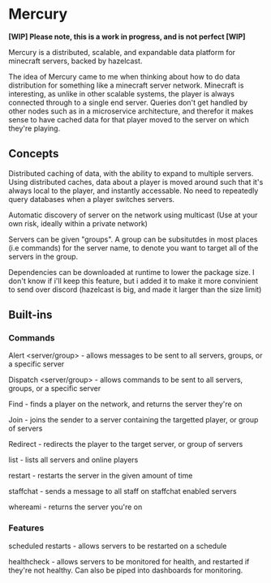 # Mercury

**[WIP] Please note, this is a work in progress, and is not perfect [WIP]**

Mercury is a distributed, scalable, and expandable data platform for minecraft servers, backed by hazelcast. 

The idea of Mercury came to me when thinking about how to do data distribution for something like a minecraft server network. Minecraft is interesting, as unlike in other scalable systems, the player is always connected through to a single end server. Queries don't get handled by other nodes such as in a microservice architecture, and therefor it makes sense to have cached data for that player moved to the server on which they're playing. 

## Concepts

Distributed caching of data, with the ability to expand to multiple servers. Using distributed caches, data about a player is moved around such that it's always local to the player, and instantly accessable. No need to repeatedly query databases when a player switches servers. 

Automatic discovery of server on the network using multicast (Use at your own risk, ideally within a private network)

Servers can be given "groups". A group can be subsitutdes in most places (i.e commands) for the server name, to denote you want to target all of the servers in the group. 


Dependencies can be downloaded at runtime to lower the package size. I don't know if i'll keep this feature, but i added it to make it more convinient to send over discord (hazelcast is big, and made it larger than the size limit)

## Built-ins


### Commands

Alert <server/group> <message> - allows messages to be sent to all servers, groups, or a specific server

Dispatch <server/group> <command> - allows commands to be sent to all servers, groups, or a specific server

Find <playername> - finds a player on the network, and returns the server they're on

Join <targetname> - joins the sender to a server containing the targetted player, or group of servers 

Redirect <playername> <targetname> - redirects the player to the target server, or group of servers

list - lists all servers and online players

restart - restarts the server in the given amount of time

staffchat <message> - sends a message to all staff on staffchat enabled servers

whereami - returns the server you're on

### Features

scheduled restarts - allows servers to be restarted on a schedule

healthcheck - allows servers to be monitored for health, and restarted if they're not healthy. Can also be piped into dashboards for monitoring.


